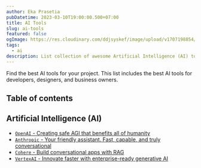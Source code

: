 ```yaml
---
author: Eka Prasetia
pubDatetime: 2023-03-10T19:00:00.500+07:00
title: AI Tools
slug: ai-tools
featured: false
ogImage: https://res.cloudinary.com/ddjsyskef/image/upload/v1707198854/prasetia-me/ai-tools.png
tags:
  - ai
description: List collection of awesome Artificial Intelligence (AI) tools.
---
```


Find the best AI tools for your project. This list includes the best AI tools for developers, designers, and business owners.

## Table of contents

## Artificial Intelligence (AI)

- [`OpenAI` - Creating safe AGI that benefits all of humanity](https://openai.com/)
- [`Anthropic` - Your friendly assistant. Fast, capable, and truly conversational](https://www.anthropic.com/)
- [`Cohere` - Build conversational apps with RAG](https://cohere.com/)
- [`VertexAI` - Innovate faster with enterprise-ready generative AI](https://cloud.google.com/vertex-ai)
